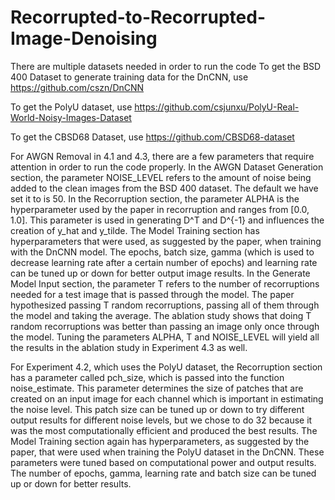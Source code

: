# Recorrupted-to-Recorrupted-Image-Denoising
There are multiple datasets needed in order to run the code
To get the BSD 400 Dataset to generate training data for the DnCNN, use https://github.com/cszn/DnCNN

To get the PolyU dataset, use https://github.com/csjunxu/PolyU-Real-World-Noisy-Images-Dataset

To get the CBSD68 Dataset, use https://github.com/CBSD68-dataset

For AWGN Removal in 4.1 and 4.3, there are a few parameters that require attention in order to run the code properly. In the AWGN Dataset Generation section, the parameter NOISE_LEVEL refers to the amount of noise being added to the clean images from the BSD 400 dataset. The default we have set it to is 50.
In the Recorruption section, the parameter ALPHA is the hyperparameter used by the paper in recorruption and ranges from [0.0, 1.0]. This parameter is used in generating D^T and D^{-1} and influences the creation of y_hat and y_tilde. The Model Training section has hyperparameters that were used, as suggested by the paper, when training with the DnCNN model. The epochs, batch size, gamma (which is used to decrease learning rate after a certain number of epochs) and learning rate can be tuned up or down for better output image results. In the Generate Model Input section, the parameter T refers to the number of recorruptions needed for a test image that is passed through the model. The paper hypothesized passing T random recorruptions, passing all of them through the model and taking the average. The ablation study shows that doing T random recorruptions was better than passing an image only once through the model. Tuning the parameters ALPHA, T and NOISE_LEVEL will yield all the results in the ablation study in Experiment 4.3 as well.

For Experiment 4.2, which uses the PolyU dataset, the Recorruption section has a parameter called pch_size, which is passed into the function noise_estimate. This parameter determines the size of patches that are created on an input image for each channel which is important in estimating the noise level. This patch size can be tuned up or down to try different output results for different noise levels, but we chose to do 32 because it was the most computationally efficient and produced the best results. The Model Training section again has hyperparameters, as suggested by the paper, that were used when training the PolyU dataset in the DnCNN. These parameters were tuned based on computational power and output results. The number of epochs, gamma, learning rate and batch size can be tuned up or down for better results.

